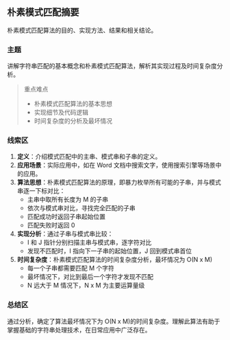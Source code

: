 ## 朴素模式匹配摘要

朴素模式匹配算法的目的、实现方法、结果和相关结论。

### 主题

讲解字符串匹配的基本概念和朴素模式匹配算法，解析其实现过程及时间复杂度分析。

> 重点难点
>
> - 朴素模式匹配算法的基本思想
> - 实现细节及代码逻辑
> - 时间复杂度的分析及最坏情况

### 线索区

1. **定义**：介绍模式匹配中的主串、模式串和子串的定义。
2. **应用场景**：实际应用中，如在 Word 文档中搜索文字，使用搜索引擎等场景中的应用。
3. **算法思想**：朴素模式匹配算法的原理，即暴力枚举所有可能的子串，并与模式串逐一下标对比：
   - 主串中取所有长度为 M 的子串
   - 依次与模式串对比，寻找完全匹配的子串
   - 匹配成功时返回子串起始位置
   - 匹配失败时返回 0
4. **实现分析**：通过子串与模式串比较：
   - I 和 J 指针分别扫描主串与模式串，逐字符对比
   - 发现不匹配时，I 指向下一子串的起始位置，J 回到模式串首位
5. **时间复杂度**：朴素模式匹配算法的时间复杂度分析，最坏情况为 O(N x M)
   - 每一个子串都需要匹配 M 个字符
   - 最坏情况下，对比到最后一个字符才发现不匹配
   - N 远大于 M 情况下，N x M 为主要运算量级

### 总结区

通过分析，确定了算法最坏情况下为 O(N x M)的时间复杂度。理解此算法有助于掌握基础的字符串处理技术，在日常应用中广泛存在。

